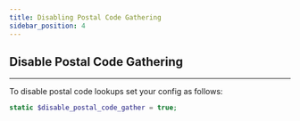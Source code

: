 ```yaml
---
title: Disabling Postal Code Gathering
sidebar_position: 4
---
```


## Disable Postal Code Gathering

---


To disable postal code lookups set your config as follows:


```php
static $disable_postal_code_gather = true;
```
